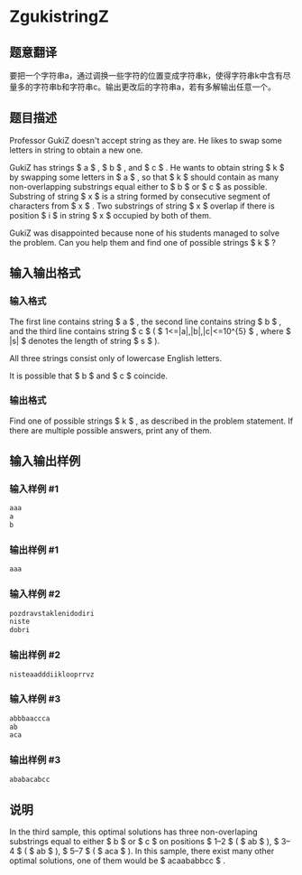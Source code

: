 # ZgukistringZ

## 题意翻译

要把一个字符串a，通过调换一些字符的位置变成字符串k，使得字符串k中含有尽量多的字符串b和字符串c。输出更改后的字符串a，若有多解输出任意一个。

## 题目描述

Professor GukiZ doesn't accept string as they are. He likes to swap some letters in string to obtain a new one.

GukiZ has strings $ a $ , $ b $ , and $ c $ . He wants to obtain string $ k $ by swapping some letters in $ a $ , so that $ k $ should contain as many non-overlapping substrings equal either to $ b $ or $ c $ as possible. Substring of string $ x $ is a string formed by consecutive segment of characters from $ x $ . Two substrings of string $ x $ overlap if there is position $ i $ in string $ x $ occupied by both of them.

GukiZ was disappointed because none of his students managed to solve the problem. Can you help them and find one of possible strings $ k $ ?

## 输入输出格式

### 输入格式

The first line contains string $ a $ , the second line contains string $ b $ , and the third line contains string $ c $ ( $ 1<=|a|,|b|,|c|<=10^{5} $ , where $ |s| $ denotes the length of string $ s $ ).

All three strings consist only of lowercase English letters.

It is possible that $ b $ and $ c $ coincide.

### 输出格式

Find one of possible strings $ k $ , as described in the problem statement. If there are multiple possible answers, print any of them.

## 输入输出样例

### 输入样例 #1

```cpp
aaa
a
b

```
### 输出样例 #1

```cpp
aaa
```


### 输入样例 #2

```cpp
pozdravstaklenidodiri
niste
dobri

```
### 输出样例 #2

```cpp
nisteaadddiiklooprrvz
```


### 输入样例 #3

```cpp
abbbaaccca
ab
aca

```
### 输出样例 #3

```cpp
ababacabcc
```


## 说明

In the third sample, this optimal solutions has three non-overlaping substrings equal to either $ b $ or $ c $ on positions $ 1–2 $ ( $ ab $ ), $ 3–4 $ ( $ ab $ ), $ 5–7 $ ( $ aca $ ). In this sample, there exist many other optimal solutions, one of them would be $ acaababbcc $ .

